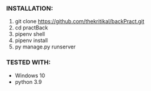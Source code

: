 ### INSTALLATION:
1. git clone https://github.com/thekritikal/backPract.git
2. cd practBack
3. pipenv shell
4. pipenv install
5. py manage.py runserver

### TESTED WITH:
* Windows 10
* python 3.9
